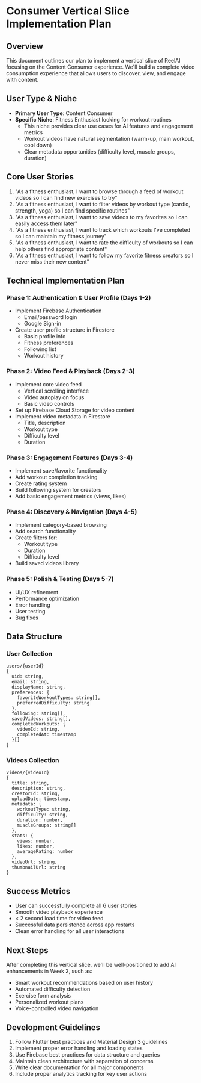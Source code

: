 # Consumer Vertical Slice Implementation Plan

## Overview
This document outlines our plan to implement a vertical slice of ReelAI focusing on the Content Consumer experience. We'll build a complete video consumption experience that allows users to discover, view, and engage with content.

## User Type & Niche
- **Primary User Type**: Content Consumer
- **Specific Niche**: Fitness Enthusiast looking for workout routines
  - This niche provides clear use cases for AI features and engagement metrics
  - Workout videos have natural segmentation (warm-up, main workout, cool down)
  - Clear metadata opportunities (difficulty level, muscle groups, duration)

## Core User Stories
1. "As a fitness enthusiast, I want to browse through a feed of workout videos so I can find new exercises to try"
2. "As a fitness enthusiast, I want to filter videos by workout type (cardio, strength, yoga) so I can find specific routines"
3. "As a fitness enthusiast, I want to save videos to my favorites so I can easily access them later"
4. "As a fitness enthusiast, I want to track which workouts I've completed so I can maintain my fitness journey"
5. "As a fitness enthusiast, I want to rate the difficulty of workouts so I can help others find appropriate content"
6. "As a fitness enthusiast, I want to follow my favorite fitness creators so I never miss their new content"

## Technical Implementation Plan

### Phase 1: Authentication & User Profile (Days 1-2)
- Implement Firebase Authentication
  - Email/password login
  - Google Sign-in
- Create user profile structure in Firestore
  - Basic profile info
  - Fitness preferences
  - Following list
  - Workout history

### Phase 2: Video Feed & Playback (Days 2-3)
- Implement core video feed
  - Vertical scrolling interface
  - Video autoplay on focus
  - Basic video controls
- Set up Firebase Cloud Storage for video content
- Implement video metadata in Firestore
  - Title, description
  - Workout type
  - Difficulty level
  - Duration

### Phase 3: Engagement Features (Days 3-4)
- Implement save/favorite functionality
- Add workout completion tracking
- Create rating system
- Build following system for creators
- Add basic engagement metrics (views, likes)

### Phase 4: Discovery & Navigation (Days 4-5)
- Implement category-based browsing
- Add search functionality
- Create filters for:
  - Workout type
  - Duration
  - Difficulty level
- Build saved videos library

### Phase 5: Polish & Testing (Days 5-7)
- UI/UX refinement
- Performance optimization
- Error handling
- User testing
- Bug fixes

## Data Structure

### User Collection
```firestore
users/{userId}
{
  uid: string,
  email: string,
  displayName: string,
  preferences: {
    favoriteWorkoutTypes: string[],
    preferredDifficulty: string
  },
  following: string[],
  savedVideos: string[],
  completedWorkouts: {
    videoId: string,
    completedAt: timestamp
  }[]
}
```

### Videos Collection
```firestore
videos/{videoId}
{
  title: string,
  description: string,
  creatorId: string,
  uploadDate: timestamp,
  metadata: {
    workoutType: string,
    difficulty: string,
    duration: number,
    muscleGroups: string[]
  },
  stats: {
    views: number,
    likes: number,
    averageRating: number
  },
  videoUrl: string,
  thumbnailUrl: string
}
```

## Success Metrics
- User can successfully complete all 6 user stories
- Smooth video playback experience
- < 2 second load time for video feed
- Successful data persistence across app restarts
- Clean error handling for all user interactions

## Next Steps
After completing this vertical slice, we'll be well-positioned to add AI enhancements in Week 2, such as:
- Smart workout recommendations based on user history
- Automated difficulty detection
- Exercise form analysis
- Personalized workout plans
- Voice-controlled video navigation

## Development Guidelines
1. Follow Flutter best practices and Material Design 3 guidelines
2. Implement proper error handling and loading states
3. Use Firebase best practices for data structure and queries
4. Maintain clean architecture with separation of concerns
5. Write clear documentation for all major components
6. Include proper analytics tracking for key user actions 